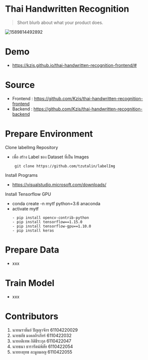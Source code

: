 # Thai Handwritten Recognition
> Short blurb about what your product does.

![1589814492892](https://user-images.githubusercontent.com/25294734/82229109-342eb400-9954-11ea-8b0f-8e15b5ab6d3e.gif)

# Demo
- https://kzis.github.io/thai-handwritten-recognition-frontend/#

# Source
- Frontend : https://github.com/Kzis/thai-handwritten-recognition-frontend
- Backend : https://github.com/Kzis/thai-handwritten-recognition-backend

# Prepare Environment
  
  Clone labelImg Repository
  - เพื่อ สร้าง Label ของ Dataset ที่เป็น Images
    ```
     git clone https://github.com/tzutalin/labelImg
    ```

  Install Programs
  - https://visualstudio.microsoft.com/downloads/

  Install Tensorflow GPU
  - conda create -n mytf python=3.6 anaconda
  - activate mytf
    ```
    - pip install opencv-contrib-python
    - pip install tensorflow==1.15.0
    - pip install tensorflow-gpu==1.10.0
    - pip install keras
    ```
 # Prepare Data
- xxx

# Train Model
- xxx

# Contributors
1. นายนราชันย์ ปัญญาจักร 61104220029
2. นายชลัช มงคลถิรภัทร์ 6110422032
3. นายอติเทพ กิติธีระกุล 6110422047
4. นายธนา ธารารัตน์พิสัย 6110422054
5. นายยงยุทธ ละมูลมอญ 6110422055



 
